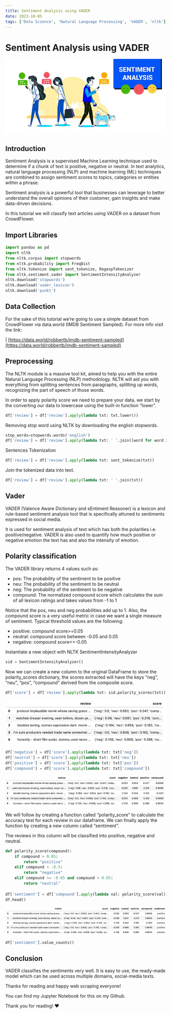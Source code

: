 ```yaml
---
title: Sentiment Analysis using VADER
date: 2023-10-05
tags: ['Data Science', 'Natural Language Processing', 'VADER', 'nltk']
---
```


# Sentiment Analysis using VADER

![Alt text](/images/sentiment-analysis-vader.png)

## Introduction

Sentiment Analysis is a supervised Machine Learning technique used to determine if a chunk of text
is positive, negative or neutral. In text analytics, natural language processing (NLP) and machine
learning (ML) techniques are combined to assign sentiment scores to topics, categories or entities
within a phrase.

Sentiment analysis is a powerful tool that businesses can leverage to better understand the overall
opinions of their customer, gain insights and make data-driven decisions.

In this tutorial we will classify text articles using VADER on a dataset from CrowdFlower.

## Import Libraries

```python
import pandas as pd
import nltk
from nltk.corpus import stopwords
from nltk.probability import FreqDist
from nltk.tokenize import sent_tokenize, RegexpTokenizer
from nltk.sentiment.vader import SentimentIntensityAnalyzer
nltk.download('stopwords')
nltk.download('vader_lexicon')
nltk.download('punkt')
```

## Data Collection

For the sake of this tutorial we’re going to use a simple dataset from CrowdFlower via data.world
(IMDB Sentiment Sampled). For more info visit the link:

|
[https://data.world/robbertb/imdb-sentiment-sampled](https://data.world/robbertb/imdb-sentiment-sampled)

## Preprocessing

The NLTK module is a massive tool kit, aimed to help you with the entire Natural Language Processing
(NLP) methodology. NLTK will aid you with everything from splitting sentences from paragraphs,
splitting up words, recognizing the part of speech of those words.

In order to apply polarity score we need to prepare your data, we start by the converting our data
to lowercase using the built-in function “lower”.

```python
df['review'] = df['review'].apply(lambda txt: txt.lower())

```

Removing stop word using NLTK by downloading the english stopwords.

```python
stop_words=stopwords.words('english')
df['review'] = df['review'].apply(lambda txt: ' '.join([word for word in txt.split() if word not in stop_words]))

```

Sentences Tokenization

```python
df['review'] = df['review'].apply(lambda txt: sent_tokenize(txt))
```

Join the tokenized data into text.

```python
df['review'] = df['review'].apply(lambda txt: ' '.join(txt))
```

## Vader

VADER (Valence Aware Dictionary and sEntiment Reasoner) is a lexicon and rule-based sentiment
analysis tool that is specifically attuned to sentiments expressed in social media.

It is used for sentiment analysis of text which has both the polarities i.e. positive/negative.
VADER is also used to quantify how much positive or negative emotion the text has and also the
intensity of emotion.

## Polarity classification

The VADER library returns 4 values such as:

- pos: The probability of the sentiment to be positive
- neu: The probability of the sentiment to be neutral
- neg: The probability of the sentiment to be negative
- compound: The normalized compound score which calculates the sum of all lexicon ratings and takes
  values from -1 to 1

Notice that the pos, neu and neg probabilities add up to 1. Also, the compound score is a very
useful metric in case we want a single measure of sentiment. Typical threshold values are the
following:

- positive: compound score>=0.05
- neutral: compound score between -0.05 and 0.05
- negative: compound score<=-0.05

Instantiate a new object with NLTK SentimentIntensityAnalyzer

```python
sid = SentimentIntensityAnalyzer()
```

Now we can create a new column to the original DataFrame to store the polarity_scores dictionary,
the scores extracted will have the keys “neg”, “neu”, “pos”, “compound” derived from the composite
score.

```python
df['score'] = df['review'].apply(lambda txt: sid.polarity_scores(txt))
```

![Alt text](/images/sentiment-analysis-vader-1.png)

```python
df['negative'] = df['score'].apply(lambda txt: txt['neg'])
df['neutral'] = df['score'].apply(lambda txt: txt['neu'])
df['positive'] = df['score'].apply(lambda txt: txt['pos'])
df['compound'] = df['score'].apply(lambda txt: txt['compound'])
```

![Alt text](/images/sentiment-analysis-vader-2.png)

We will follow by creating a function called “polarity_score” to calculate the accuracy test for
each review in our dataframe. We can finally apply the function by creating a new column called
“sentiment”.

The reviews in this column will be classified into positive, negative and neutral.

```python
def polarity_score(compound):
    if compound > 0.05:
        return "positive"
    elif compound < -0.5:
        return "negative"
    elif compound >= -0.05 and compound < 0.05:
        return "neutral"

df['sentiment'] = df['compound'].apply(lambda val: polarity_score(val))
df.head()
```

![Alt text](/images/sentiment-analysis-vader-3.png)

```python
df['sentiment'].value_counts()
```

## Conclusion

VADER classifies the sentiments very well. It is easy to use, the ready-made model which can be used
across multiple domains, social-media texts.

Thanks for reading and happy web scraping everyone!

You can find my Jupyter Notebook for this on my Github.

Thank you for reading! ❤️
